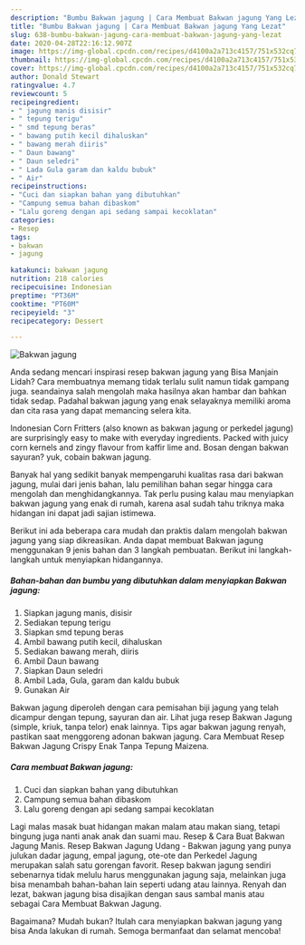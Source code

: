 ```yaml
---
description: "Bumbu Bakwan jagung | Cara Membuat Bakwan jagung Yang Lezat"
title: "Bumbu Bakwan jagung | Cara Membuat Bakwan jagung Yang Lezat"
slug: 638-bumbu-bakwan-jagung-cara-membuat-bakwan-jagung-yang-lezat
date: 2020-04-28T22:16:12.907Z
image: https://img-global.cpcdn.com/recipes/d4100a2a713c4157/751x532cq70/bakwan-jagung-foto-resep-utama.jpg
thumbnail: https://img-global.cpcdn.com/recipes/d4100a2a713c4157/751x532cq70/bakwan-jagung-foto-resep-utama.jpg
cover: https://img-global.cpcdn.com/recipes/d4100a2a713c4157/751x532cq70/bakwan-jagung-foto-resep-utama.jpg
author: Donald Stewart
ratingvalue: 4.7
reviewcount: 5
recipeingredient:
- " jagung manis disisir"
- " tepung terigu"
- " smd tepung beras"
- " bawang putih kecil dihaluskan"
- " bawang merah diiris"
- " Daun bawang"
- " Daun seledri"
- " Lada Gula garam dan kaldu bubuk"
- " Air"
recipeinstructions:
- "Cuci dan siapkan bahan yang dibutuhkan"
- "Campung semua bahan dibaskom"
- "Lalu goreng dengan api sedang sampai kecoklatan"
categories:
- Resep
tags:
- bakwan
- jagung

katakunci: bakwan jagung 
nutrition: 218 calories
recipecuisine: Indonesian
preptime: "PT36M"
cooktime: "PT60M"
recipeyield: "3"
recipecategory: Dessert

---
```



![Bakwan jagung](https://img-global.cpcdn.com/recipes/d4100a2a713c4157/751x532cq70/bakwan-jagung-foto-resep-utama.jpg)

Anda sedang mencari inspirasi resep bakwan jagung yang Bisa Manjain Lidah? Cara membuatnya memang tidak terlalu sulit namun tidak gampang juga. seandainya salah mengolah maka hasilnya akan hambar dan bahkan tidak sedap. Padahal bakwan jagung yang enak selayaknya memiliki aroma dan cita rasa yang dapat memancing selera kita.

Indonesian Corn Fritters (also known as bakwan jagung or perkedel jagung) are surprisingly easy to make with everyday ingredients. Packed with juicy corn kernels and zingy flavour from kaffir lime and. Bosan dengan bakwan sayuran? yuk, cobain bakwan jagung.

Banyak hal yang sedikit banyak mempengaruhi kualitas rasa dari bakwan jagung, mulai dari jenis bahan, lalu pemilihan bahan segar hingga cara mengolah dan menghidangkannya. Tak perlu pusing kalau mau menyiapkan bakwan jagung yang enak di rumah, karena asal sudah tahu triknya maka hidangan ini dapat jadi sajian istimewa.


Berikut ini ada beberapa cara mudah dan praktis dalam mengolah bakwan jagung yang siap dikreasikan. Anda dapat membuat Bakwan jagung menggunakan 9 jenis bahan dan 3 langkah pembuatan. Berikut ini langkah-langkah untuk menyiapkan hidangannya.

<!--inarticleads1-->

##### Bahan-bahan dan bumbu yang dibutuhkan dalam menyiapkan Bakwan jagung:

1. Siapkan  jagung manis, disisir
1. Sediakan  tepung terigu
1. Siapkan  smd tepung beras
1. Ambil  bawang putih kecil, dihaluskan
1. Sediakan  bawang merah, diiris
1. Ambil  Daun bawang
1. Siapkan  Daun seledri
1. Ambil  Lada, Gula, garam dan kaldu bubuk
1. Gunakan  Air


Bakwan jagung diperoleh dengan cara pemisahan biji jagung yang telah dicampur dengan tepung, sayuran dan air. Lihat juga resep Bakwan Jagung (simple, kriuk, tanpa telor) enak lainnya. Tips agar bakwan jagung renyah, pastikan saat menggoreng adonan bakwan jagung. Cara Membuat Resep Bakwan Jagung Crispy Enak Tanpa Tepung Maizena. 

<!--inarticleads2-->

##### Cara membuat Bakwan jagung:

1. Cuci dan siapkan bahan yang dibutuhkan
1. Campung semua bahan dibaskom
1. Lalu goreng dengan api sedang sampai kecoklatan


Lagi malas masak buat hidangan makan malam atau makan siang, tetapi bingung juga nanti anak anak dan suami mau. Resep &amp; Cara Buat Bakwan Jagung Manis. Resep Bakwan Jagung Udang - Bakwan jagung yang punya julukan dadar jagung, empal jagung, ote-ote dan Perkedel Jagung merupakan salah satu gorengan favorit. Resep bakwan jagung sendiri sebenarnya tidak melulu harus menggunakan jagung saja, melainkan juga bisa menambah bahan-bahan lain seperti udang atau lainnya. Renyah dan lezat, bakwan jagung bisa disajikan dengan saus sambal manis atau sebagai Cara Membuat Bakwan Jagung. 

Bagaimana? Mudah bukan? Itulah cara menyiapkan bakwan jagung yang bisa Anda lakukan di rumah. Semoga bermanfaat dan selamat mencoba!
